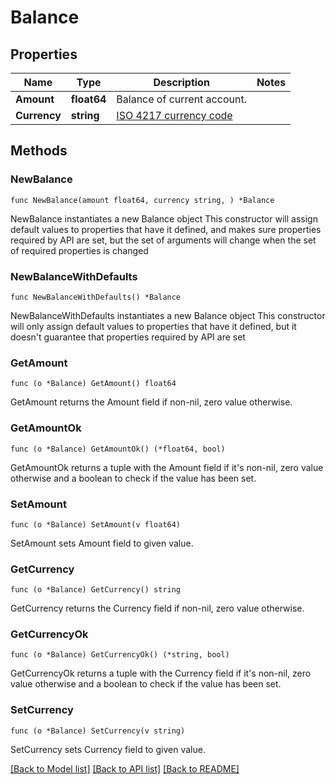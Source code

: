 # Balance

## Properties

Name | Type | Description | Notes
------------ | ------------- | ------------- | -------------
**Amount** | **float64** | Balance of current account. | 
**Currency** | **string** | [ISO 4217 currency code](https://en.wikipedia.org/wiki/ISO_4217) | 

## Methods

### NewBalance

`func NewBalance(amount float64, currency string, ) *Balance`

NewBalance instantiates a new Balance object
This constructor will assign default values to properties that have it defined,
and makes sure properties required by API are set, but the set of arguments
will change when the set of required properties is changed

### NewBalanceWithDefaults

`func NewBalanceWithDefaults() *Balance`

NewBalanceWithDefaults instantiates a new Balance object
This constructor will only assign default values to properties that have it defined,
but it doesn't guarantee that properties required by API are set

### GetAmount

`func (o *Balance) GetAmount() float64`

GetAmount returns the Amount field if non-nil, zero value otherwise.

### GetAmountOk

`func (o *Balance) GetAmountOk() (*float64, bool)`

GetAmountOk returns a tuple with the Amount field if it's non-nil, zero value otherwise
and a boolean to check if the value has been set.

### SetAmount

`func (o *Balance) SetAmount(v float64)`

SetAmount sets Amount field to given value.


### GetCurrency

`func (o *Balance) GetCurrency() string`

GetCurrency returns the Currency field if non-nil, zero value otherwise.

### GetCurrencyOk

`func (o *Balance) GetCurrencyOk() (*string, bool)`

GetCurrencyOk returns a tuple with the Currency field if it's non-nil, zero value otherwise
and a boolean to check if the value has been set.

### SetCurrency

`func (o *Balance) SetCurrency(v string)`

SetCurrency sets Currency field to given value.



[[Back to Model list]](../README.md#documentation-for-models) [[Back to API list]](../README.md#documentation-for-api-endpoints) [[Back to README]](../README.md)


